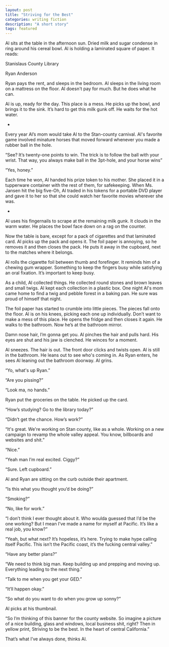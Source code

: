 ```yaml
---
layout: post
title: "Striving for the Best"
categories: writing fiction
description: "A short story"
tags: featured
---
```


Al sits at the table in the afternoon sun. Dried milk and sugar condense in ring around his cereal bowl. Al is holding a laminated square of paper. It reads:

Stanislaus County Library

Ryan Anderson

Ryan pays the rent, and sleeps in the bedroom. Al sleeps in the living room on a mattress on the floor. Al doesn't pay for much. But he does what he can.

Al is up, ready for the day. This place is a mess. He picks up the bowl, and brings it to the sink. It’s hard to get this milk gunk off. He waits for the hot water.

*

Every year Al’s mom would take Al to the Stan-county carnival. Al's favorite game involved minature horses that moved forward whenever you made a rubber ball in the hole.

“See? It’s twenty-one points to win. The trick is to follow the ball with your wrist. That way, you always make ball in the 3pt-hole, and your horse wins”

“Yes, honey.”

Each time he won, Al handed his prize token to his mother. She placed it in a tupperware container with the rest of
them, for safekeeping. When Ms. Jansen hit the big five-Oh, Al traded in his tokens for a portable DVD player and gave it to her so that she could watch her favorite movies wherever she was.

*

Al uses his fingernails to scrape at the remaining milk gunk. It clouds in the warm water. He places the bowl face down on a rag on the counter.

Now the table is bare, except for a pack of cigarettes and that laminated card. Al picks up the pack and opens it. The foil paper is annoying, so he removes it and then closes the pack. He puts it away in the cupboard, next to the matches where it belongs.

Al rolls the cigarette foil between thumb and forefinger. It reminds him of a chewing gum wrapper. Something to keep the fingers busy while satisfying an oral fixation. It’s important to keep busy.

As a child, Al collected things. He collected round stones and brown leaves and small twigs. Al kept each collection in a plastic box. One night Al's mom came home to find a twig and pebble forest in a baking pan. He sure was proud of himself that night.

The foil paper has started to crumble into little pieces. The pieces fall onto the floor. Al is on his knees, picking each one up individually. Don’t want to make a mess of this place. He opens the fridge and then closes it again. He walks to the bathroom. Now he’s at the bathroom mirror.

Damn nose hair, I’m gonna get you. Al pinches the hair and pulls hard. His eyes are shut and his jaw is clenched. He winces for a moment.

Al sneezes. The hair is out. The front door clicks and twists open. Al is still in the bathroom. He leans out to see who's coming in. As Ryan enters, he sees Al leaning out the bathroom doorway. Al grins.

“Yo, what's up Ryan.”

“Are you pissing?”

“Look ma, no hands.”

Ryan put the groceries on the table. He picked up the card.

“How’s studying? Go to the library today?”

“Didn’t get the chance. How’s work?”

“It's great. We're working on Stan county, like as a whole. Working on a new campaign to revamp the whole valley appeal. You know, billboards and websites and shit.”

“Nice.”

“Yeah man I’m real excited. Ciggy?”

“Sure. Left cupboard.”

Al and Ryan are sitting on the curb outside their apartment.

“Is this what you thought you’d be doing?”

“Smoking?”

“No, like for work.”

“I don’t think I ever thought about it. Who woulda guessed that I’d be the one working? But I mean I’ve made a name for myself at Pacific. It’s like a real job, you know?”

“Yeah, but what next? It’s hopeless, it’s here. Trying to make hype calling itself Pacific. This isn’t the Pacific coast, it’s the fucking central valley.”

“Have any better plans?”

“We need to think big man. Keep building up and prepping and moving up. Everything leading to the next thing.”

“Talk to me when you get your GED.”

“It’ll happen okay.”

“So what do you want to do when you grow up sonny?”

Al picks at his thumbnail.

“So I’m thinking of this banner for the county website. So imagine a picture of a nice building, glass and windows, local business shit, right? Then in yellow print, Striving to be the best. In the heart of central California.”

That’s what I’ve always done, thinks Al.